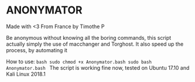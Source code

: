 # **ANONYMATOR**
Made with <3 From France by Timothe P

Be anonymous without knowing all the boring commands, this script actually
simply the use of macchanger and Torghost. It also speed up the process,
by automating it

How to use:
    ```bash
    sudo chmod +x Anonymator.bash
    sudo bash Anonymator.bash
    ```
The script is working fine now, tested on Ubuntu 17.10 and Kali Linux 2018.1
